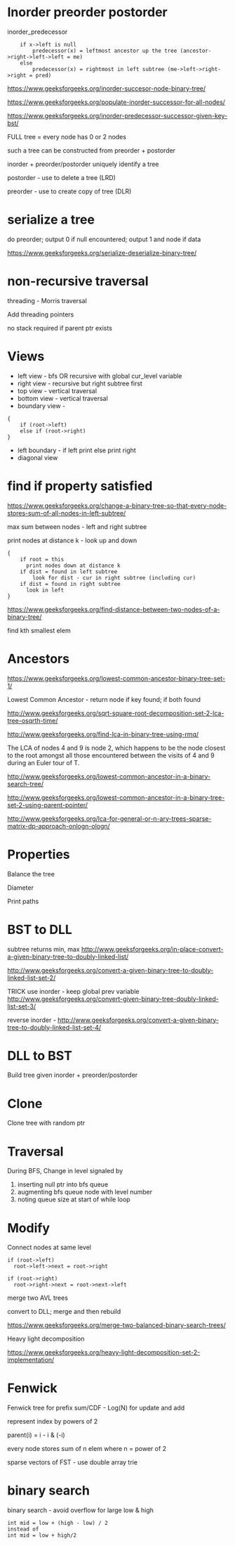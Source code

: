 
# Inorder preorder postorder 

inorder_predecessor
```
	if x->left is null
		predecessor(x) = leftmost ancestor up the tree (ancestor->right->left->left = me)
	else
		predecessor(x) = rightmost in left subtree (me->left->right->right = pred)
```

https://www.geeksforgeeks.org/inorder-succesor-node-binary-tree/
		
https://www.geeksforgeeks.org/populate-inorder-successor-for-all-nodes/

https://www.geeksforgeeks.org/inorder-predecessor-successor-given-key-bst/

FULL tree = every node has 0 or 2 nodes  

such a tree can be constructed from preorder + postorder

inorder + preorder/postorder uniquely identify a tree

postorder - use to delete a tree (LRD)

preorder - use to create copy of tree (DLR)

# serialize a tree   

do preorder; output 0 if null encountered; output 1 and node if data

https://www.geeksforgeeks.org/serialize-deserialize-binary-tree/

# non-recursive traversal

threading - Morris traversal

Add threading pointers

no stack required if parent ptr exists

# Views

* left view - bfs OR recursive with global cur_level variable
* right view - recursive but right subtree first
* top view - vertical traversal
* bottom view - vertical traversal
* boundary view -
```
{
	if (root->left)
	else if (root->right)
}
```
* left boundary - if left print else print right
* diagonal view

# find if property satisfied

https://www.geeksforgeeks.org/change-a-binary-tree-so-that-every-node-stores-sum-of-all-nodes-in-left-subtree/

max sum between nodes - left and right subtree

print nodes at distance k - look up and down
```
{
	if root = this
	  print nodes down at distance k
	if dist = found in left subtree
		look for dist - cur in right subtree (including cur)
	if dist = found in right subtree
	  look in left
}
```

https://www.geeksforgeeks.org/find-distance-between-two-nodes-of-a-binary-tree/

find kth smallest elem

# Ancestors

https://www.geeksforgeeks.org/lowest-common-ancestor-binary-tree-set-1/

Lowest Common Ancestor - return node if key found; if both found

http://www.geeksforgeeks.org/sqrt-square-root-decomposition-set-2-lca-tree-osqrth-time/

http://www.geeksforgeeks.org/find-lca-in-binary-tree-using-rmq/

The LCA of nodes 4 and 9 is node 2, which happens to be the node closest 
to the root amongst all those encountered between the visits of 4 and 9 
during an Euler tour of T. 

http://www.geeksforgeeks.org/lowest-common-ancestor-in-a-binary-search-tree/

http://www.geeksforgeeks.org/lowest-common-ancestor-in-a-binary-tree-set-2-using-parent-pointer/

http://www.geeksforgeeks.org/lca-for-general-or-n-ary-trees-sparse-matrix-dp-approach-onlogn-ologn/


# Properties 

Balance the tree

Diameter

Print paths


# BST to DLL

subtree returns min, max
http://www.geeksforgeeks.org/in-place-convert-a-given-binary-tree-to-doubly-linked-list/

http://www.geeksforgeeks.org/convert-a-given-binary-tree-to-doubly-linked-list-set-2/

TRICK use inorder - keep global prev variable 
http://www.geeksforgeeks.org/convert-given-binary-tree-doubly-linked-list-set-3/

reverse inorder - 
http://www.geeksforgeeks.org/convert-a-given-binary-tree-to-doubly-linked-list-set-4/

# DLL to BST

Build tree given inorder + preorder/postorder

# Clone

Clone tree with random ptr

# Traversal

During BFS, Change in level signaled by
1. inserting null ptr into bfs queue
2. augmenting bfs queue node with level number
3. noting queue size at start of while loop

# Modify

Connect nodes at same level
```
if (root->left)
  root->left->next = root->right

if (root->right)
  root->right->next = root->next->left
```

merge two AVL trees

convert to DLL; merge  and then rebuild

https://www.geeksforgeeks.org/merge-two-balanced-binary-search-trees/


Heavy light decomposition

https://www.geeksforgeeks.org/heavy-light-decomposition-set-2-implementation/

# Fenwick

Fenwick tree for prefix sum/CDF - Log(N) for update and add

represent index by powers of 2

parent(i) = i - i & (-i)

every node stores sum of n elem where n = power of 2

sparse vectors of FST - use double array trie

# binary search

binary search - avoid overflow for large low & high
```
int mid = low + (high - low) / 2 
instead of
int mid = low + high/2
```

